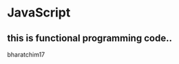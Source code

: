 # JavaScript 
this is functional programming code..
----------------------------------------------
bharatchim17
